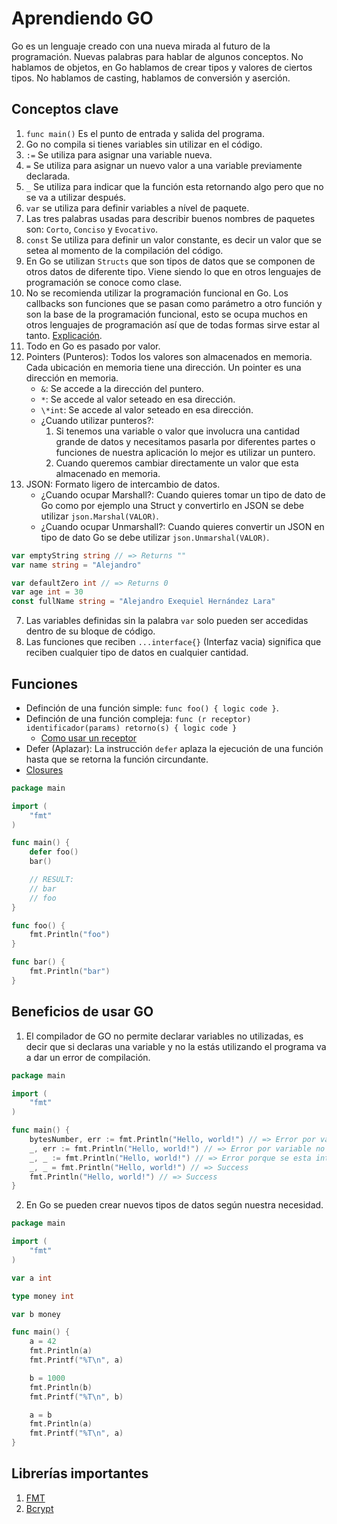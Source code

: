 # Aprendiendo GO

Go es un lenguaje creado con una nueva mirada al futuro de la programación. Nuevas palabras para hablar de algunos conceptos. No hablamos de objetos, en Go hablamos de crear tipos y valores de ciertos tipos. No hablamos de casting, hablamos de conversión y aserción.

## Conceptos clave

1. `func main()` Es el punto de entrada y salida del programa.
2. Go no compila si tienes variables sin utilizar en el código.
3. `:=` Se utiliza para asignar una variable nueva.
4. `=` Se utiliza para asignar un nuevo valor a una variable previamente declarada.
5. `_` Se utiliza para indicar que la función esta retornando algo pero que no se va a utilizar después.
6. `var` se utiliza para definir variables a nível de paquete.
7. Las tres palabras usadas para describir buenos nombres de paquetes son: `Corto`, `Conciso` y `Evocativo`.
8. `const` Se utiliza para definir un valor constante, es decir un valor que se setea al momento de la compilación del código.
9. En Go se utilizan `Structs` que son tipos de datos que se componen de otros datos de diferente tipo. Viene siendo lo que en otros lenguajes de programación se conoce como clase.
10. No se recomienda utilizar la programación funcional en Go. Los callbacks son funciones que se pasan como parámetro a otro función y son la base de la programación funcional, esto se ocupa muchos en otros lenguajes de programación así que de todas formas sirve estar al tanto. [Explicación](https://www.udemy.com/course/aprende-a-programar-con-go/learn/lecture/12502022#overview).
11. Todo en Go es pasado por valor.
12. Pointers (Punteros): Todos los valores son almacenados en memoria. Cada ubicación en memoria tiene una dirección. Un pointer es una dirección en memoria.
    - `&`: Se accede a la dirección del puntero.
    - `*`: Se accede al valor seteado en esa dirección.
    - `\*int`: Se accede al valor seteado en esa dirección.
    - ¿Cuando utilizar punteros?:
      1. Si tenemos una variable o valor que involucra una cantidad grande de datos y necesitamos pasarla por diferentes partes o funciones de nuestra aplicación lo mejor es utilizar un puntero.
      2. Cuando queremos cambiar directamente un valor que esta almacenado en memoria.
13. JSON: Formato ligero de intercambio de datos.
    - ¿Cuando ocupar Marshall?: Cuando quieres tomar un tipo de dato de Go como por ejemplo una Struct y convertirlo en JSON se debe utilizar `json.Marshal(VALOR)`.
    - ¿Cuando ocupar Unmarshall?: Cuando quieres convertir un JSON en tipo de dato Go se debe utilizar `json.Unmarshal(VALOR)`.

```go
var emptyString string // => Returns ""
var name string = "Alejandro"

var defaultZero int // => Returns 0
var age int = 30
const fullName string = "Alejandro Exequiel Hernández Lara"
```

7. Las variables definidas sin la palabra `var` solo pueden ser accedidas dentro de su bloque de código.
8. Las funciones que reciben `...interface{}` (Interfaz vacia) significa que reciben cualquier tipo de datos en cualquier cantidad.

## Funciones

- Definción de una función simple: `func foo() { logic code }`.
- Definción de una función compleja: `func (r receptor) identificador(params) retorno(s) { logic code }`
  - [Como usar un receptor](https://www.udemy.com/course/aprende-a-programar-con-go/learn/lecture/12501950#overview)
- Defer (Aplazar): La instrucción `defer` aplaza la ejecución de una función hasta que se retorna la función circundante.
- [Closures](https://www.udemy.com/course/aprende-a-programar-con-go/learn/lecture/12502066#overview)

```go
package main

import (
	"fmt"
)

func main() {
	defer foo()
	bar()

	// RESULT:
	// bar
	// foo
}

func foo() {
	fmt.Println("foo")
}

func bar() {
	fmt.Println("bar")
}
```

## Beneficios de usar GO

1. El compilador de GO no permite declarar variables no utilizadas, es decir que si declaras una variable y no la estás utilizando el programa va a dar un error de compilación.

```go
package main

import (
	"fmt"
)

func main() {
	bytesNumber, err := fmt.Println("Hello, world!") // => Error por variables no utilizadas.
    _, err := fmt.Println("Hello, world!") // => Error por variable no utilizada.
    _, _ := fmt.Println("Hello, world!") // => Error porque se esta intentando asignar un valor a variables que no se van a utilizar.
    _, _ = fmt.Println("Hello, world!") // => Success
    fmt.Println("Hello, world!") // => Success
}
```

2. En Go se pueden crear nuevos tipos de datos según nuestra necesidad.

```go
package main

import (
	"fmt"
)

var a int

type money int

var b money

func main() {
	a = 42
	fmt.Println(a)
	fmt.Printf("%T\n", a)

	b = 1000
	fmt.Println(b)
	fmt.Printf("%T\n", b)

	a = b
	fmt.Println(a)
	fmt.Printf("%T\n", a)
}
```

## Librerías importantes

1. [FMT](https://pkg.go.dev/fmt)
2. [Bcrypt](https://pkg.go.dev/golang.org/x/crypto/bcrypt)

